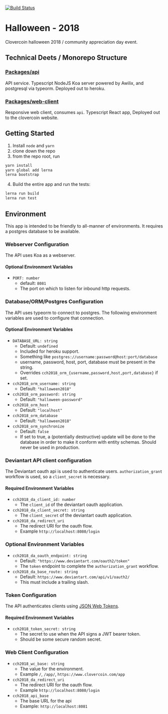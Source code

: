 
[![Build Status](https://travis-ci.com/Provinite/halloween-2018.svg?branch=dev)](https://travis-ci.com/Provinite/halloween-2018)

# Halloween - 2018
Clovercoin halloween 2018 / community appreciation day event.
  
## Technical Deets / Monorepo Structure
### [Packages/api](./packages/api)
API service. Typescript NodeJS Koa server powered by Awilix, and postgresql via typeorm. Deployed out to heroku.

### [Packages/web-client](./packages/web-client)
Responsive web client, consumes `api`. Typescript React app, Deployed out to the clovercoin website.

## Getting Started
1. Install `node` and `yarn`
2. clone down the repo
3. from the repo root, run 
```bash
yarn install
yarn global add lerna
lerna bootstrap
```
4. Build the entire app and run the tests:
```bash
lerna run build
lerna run test
```

## Environment
This app is intended to be friendly to all-manner of environments. It
requires a postgres database to be available.

### Webserver Configuration
The API uses Koa as a webserver.

#### Optional Environment Variables
- `PORT: number`
  - default: `8081`
  - The port on which to listen for inbound http requests.

### Database/ORM/Postgres Configuration
The API uses typeorm to connect to postgres. The following environment
variables are used to configure that connection.

#### Optional Environment Variables
- `DATABASE_URL: string`
  - Default: `undefined`
  - Included for heroku support.
  - Something like `postgres://username:password@host:port/database`
  - username, password, host, port, database must be present in the string.
  - Overrides `cch2018_orm_{username,password,host,port,database}` if set.
- `cch2018_orm_username: string`
  - Default: `"halloween2018"`
- `cch2018_orm_password: string`
  - Default: `"halloween-password"`
- `cch2018_orm_host`
  - Default: `"localhost"`
- `cch2018_orm_database`
  - Default: `"halloween2018"`
- `cch2018_orm_synchronize`
  - Default: `false`
  - If set to true, a (potentially destructive) update will be done to the database in order to make it conform with entity schemas. Should never be used in production.

### Deviantart API client configuration
The Deviantart oauth api is used to authenticate users. 
`authorization_grant` workflow is used, so a `client_secret` is necessary.

#### Required Environment Variables
- `cch2018_da_client_id: number`
  - The `client_id` of the deviantart oauth application.
- `cch2018_da_client_secret: string`
  - The `client_secret` of the deviantart oauth application.
- `cch2018_da_redirect_uri`
  - The redirect URI for the oauth flow.
  - Example `http://localhost:8080/login`


### Optional Environment Variables
- `cch2018_da_oauth_endpoint: string`
  - Default: `"https://www.deviantart.com/oauth2/token"`
  - The `token` endpoint to complete the `authorization_grant` workflow.
- `cch2018_da_base_route: string`
  - Default: `https://www.deviantart.com/api/v1/oauth2/`
  - This must include a trailing slash.

### Token Configuration
The API authenticates clients using [JSON Web Tokens](https://jwt.io).

#### Required Environment Variables
- `cch2018_token_secret: string`
  - The secret to use when the API signs a JWT bearer token.
  - Should be some secure random secret.

### Web Client Configuration
- `cch2018_wc_base: string`
  - The <base href="..."> value for the environment.
  - Example `/`, `/app/`, `https://www.clovercoin.com/app`
- `cch2018_da_redirect_uri`
  - The redirect URI for the oauth flow.
  - Example `http://localhost:8080/login`
- `cch2018_api_base`
  - The base URL for the api
  - Example: `http://localhost:8081`
